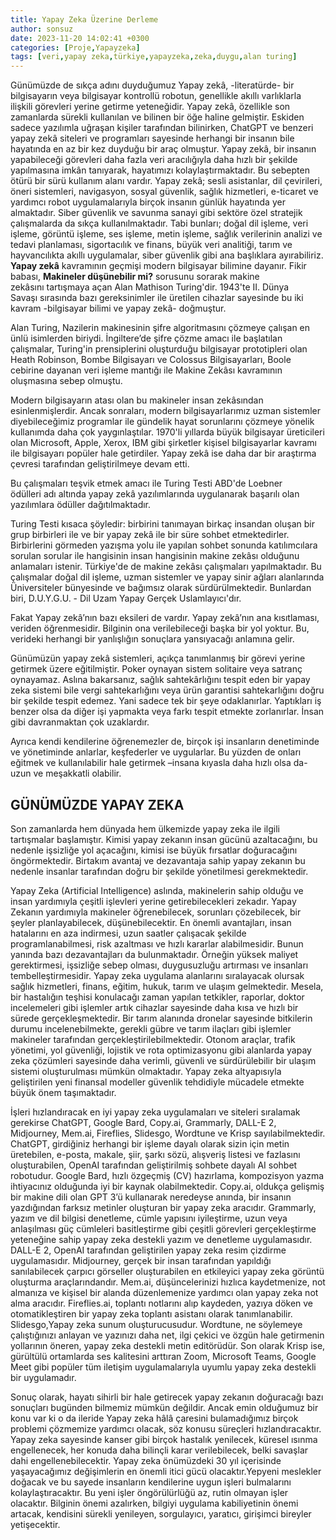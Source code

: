 ```yaml
---
title: Yapay Zeka Üzerine Derleme
author: sonsuz
date: 2023-11-20 14:02:41 +0300
categories: [Proje,Yapayzeka]
tags: [veri,yapay zeka,türkiye,yapayzeka,zeka,duygu,alan turing]
---
```





Günümüzde de sıkça adını duyduğumuz Yapay zekâ, -literatürde- bir
bilgisayarın veya bilgisayar kontrollü robotun, genellikle akıllı varlıklarla ilişkili
görevleri yerine getirme yeteneğidir. Yapay zekâ, özellikle son zamanlarda
sürekli kullanılan ve bilinen bir öğe haline gelmiştir. Eskiden sadece yazılımla
uğraşan kişiler tarafından bilinirken, ChatGPT ve benzeri yapay zekâ siteleri ve
programları sayesinde herhangi bir insanın bile hayatında en az bir kez duyduğu
bir araç olmuştur. Yapay zekâ, bir insanın yapabileceği görevleri daha fazla veri
aracılığıyla daha hızlı bir şekilde yapılmasına imkân tanıyarak, hayatımızı
kolaylaştırmaktadır. Bu sebepten ötürü bir sürü kullanım alanı vardır. Yapay
zekâ; sesli asistanlar, dil çevirileri, öneri sistemleri, navigasyon, sosyal güvenlik,
sağlık hizmetleri, e-ticaret ve yardımcı robot uygulamalarıyla birçok insanın
günlük hayatında yer almaktadır. Siber güvenlik ve savunma sanayi gibi sektöre
özel stratejik çalışmalarda da sıkça kullanılmaktadır. Tabi bunları; doğal dil
işleme, veri işleme, görüntü işleme, ses işleme, metin işleme, sağlık verilerinin
analizi ve tedavi planlaması, sigortacılık ve finans, büyük veri analitiği, tarım ve
hayvancılıkta akıllı uygulamalar, siber güvenlik gibi ana başlıklara ayırabiliriz.
**Yapay zekâ** kavramının geçmişi modern bilgisayar bilimine dayanır. Fikir
babası, **Makineler düşünebilir mi?** sorusunu sorarak makine
zekâsını tartışmaya açan Alan Mathison Turing'dir. 1943'te II. Dünya
Savaşı sırasında bazı gereksinimler ile üretilen cihazlar sayesinde bu iki kavram
-bilgisayar bilimi ve yapay zekâ- doğmuştur.

Alan Turing, Nazilerin makinesinin şifre algoritmasını çözmeye çalışan en ünlü
isimlerden biriydi. İngiltere’de şifre çözme amacı ile başlatılan
çalışmalar, Turing'in prensiplerini oluşturduğu bilgisayar prototipleri olan Heath
Robinson, Bombe Bilgisayarı ve Colossus Bilgisayarları, Boole
cebirine dayanan veri işleme mantığı ile Makine Zekâsı kavramının oluşmasına
sebep olmuştu.

Modern bilgisayarın atası olan bu makineler insan zekâsından esinlenmişlerdir.
Ancak sonraları, modern bilgisayarlarımız uzman sistemler diyebileceğimiz
programlar ile gündelik hayat sorunlarını çözmeye yönelik kullanımda daha çok
yaygınlaştılar. 1970'li yıllarda büyük bilgisayar üreticileri
olan Microsoft, Apple, Xerox, IBM gibi şirketler kişisel bilgisayarlar kavramı
ile bilgisayarı popüler hale getirdiler. Yapay zekâ ise daha dar bir araştırma
çevresi tarafından geliştirilmeye devam etti.

Bu çalışmaları teşvik etmek amacı ile Turing Testi ABD'de Loebner ödülleri adı
altında yapay zekâ yazılımlarında uygulanarak başarılı olan yazılımlara ödüller
dağıtılmaktadır.

Turing Testi kısaca şöyledir: birbirini tanımayan birkaç insandan oluşan bir grup
birbirleri ile ve bir yapay zekâ ile bir süre sohbet etmektedirler. Birbirlerini
görmeden yazışma yolu ile yapılan sohbet sonunda katılımcılara sorulan sorular
ile hangisinin insan hangisinin makine zekâsı olduğunu anlamaları istenir.
Türkiye'de de makine zekâsı çalışmaları yapılmaktadır. Bu çalışmalar doğal dil
işleme, uzman sistemler ve yapay sinir ağları alanlarında Üniversiteler
bünyesinde ve bağımsız olarak sürdürülmektedir. Bunlardan biri, D.U.Y.G.U. -
Dil Uzam Yapay Gerçek Uslamlayıcı'dır.

Fakat Yapay zekâ’nın bazı eksileri de vardır. Yapay zekâ’nın ana kısıtlaması,
veriden öğrenmesidir. Bilginin ona verilebileceği başka bir yol yoktur. Bu,
verideki herhangi bir yanlışlığın sonuçlara yansıyacağı anlamına gelir.

Günümüzün yapay zekâ sistemleri, açıkça tanımlanmış bir görevi yerine
getirmek üzere eğitilmiştir. Poker oynayan sistem solitaire veya satranç
oynayamaz. Aslına bakarsanız, sağlık sahtekârlığını tespit eden bir yapay zeka
sistemi bile vergi sahtekarlığını veya ürün garantisi sahtekarlığını doğru bir
şekilde tespit edemez. Yani sadece tek bir şeye odaklanırlar. Yaptıkları iş benzer
olsa da diğer işi yapmakta veya farkı tespit etmekte zorlanırlar. İnsan gibi
davranmaktan çok uzaklardır.

Ayrıca kendi kendilerine öğrenemezler de, birçok işi insanların denetiminde ve
yönetiminde anlarlar, keşfederler ve uygularlar. Bu yüzden de onları eğitmek ve
kullanılabilir hale getirmek –insana kıyasla daha hızlı olsa da- uzun ve
meşakkatli olabilir.

## GÜNÜMÜZDE YAPAY ZEKA

Son zamanlarda hem dünyada hem ülkemizde yapay zeka ile ilgili tartışmalar
başlamıştır. Kimisi yapay zekanın insan gücünü azaltacağını, bu nedenle işsizliğe yol
açacağını, kimisi ise büyük fırsatlar doğuracağını öngörmektedir. Birtakım avantaj ve
dezavantaja sahip yapay zekanın bu nedenle insanlar tarafından doğru bir şekilde
yönetilmesi gerekmektedir.

Yapay Zeka (Artificial Intelligence) aslında, makinelerin sahip olduğu ve insan
yardımıyla çeşitli işlevleri yerine getirebilecekleri zekadır. Yapay Zekanın yardımıyla
makineler öğrenebilecek, sorunları çözebilecek, bir şeyler planlayabilecek, düşünebilecektir.
En önemli avantajları, insan hatalarını en aza indirmesi, uzun saatler çalışacak şekilde
programlanabilmesi, risk azaltması ve hızlı kararlar alabilmesidir. Bunun yanında bazı
dezavantajları da bulunmaktadır. Örneğin yüksek maliyet gerektirmesi, işsizliğe sebep
olması, duygusuzluğu artırması ve insanları tembelleştirmesidir. Yapay zeka uygulama
alanlarını sıralayacak olursak sağlık hizmetleri, finans, eğitim, hukuk, tarım ve ulaşım
gelmektedir. Mesela, bir hastalığın teşhisi konulacağı zaman yapılan tetkikler, raporlar,
doktor incelemeleri gibi işlemler artık cihazlar sayesinde daha kısa ve hızlı bir sürede
gerçekleşmektedir. Bir tarım alanında dronelar sayesinde bitkilerin durumu incelenebilmekte,
gerekli gübre ve tarım ilaçları gibi işlemler makineler tarafından gerçekleştirilebilmektedir.
Otonom araçlar, trafik yönetimi, yol güvenliği, lojistik ve rota optimizasyonu gibi alanlarda
yapay zeka çözümleri sayesinde daha verimli, güvenli ve sürdürülebilir bir ulaşım sistemi
oluşturulması mümkün olmaktadır. Yapay zeka altyapısıyla geliştirilen yeni finansal modeller
güvenlik tehdidiyle mücadele etmekte büyük önem taşımaktadır.

İşleri hızlandıracak en iyi yapay zeka uygulamaları ve siteleri sıralamak gerekirse
ChatGPT, Google Bard, Copy.ai, Grammarly, DALL-E 2, Midjourney, Mem.ai, Fireflies,
Slidesgo, Wordtune ve Krisp sayılabilmektedir. ChatGPT, girdiğiniz herhangi bir işleme
dayalı olarak sizin için metin üretebilen, e-posta, makale, şiir, şarkı sözü, alışveriş listesi ve
fazlasını oluşturabilen, OpenAI tarafından geliştirilmiş sohbete dayalı AI sohbet robotudur.
Google Bard, hızlı özgeçmiş (CV) hazırlama, kompozisyon yazma ihtiyacınız olduğunda iyi
bir kaynak olabilmektedir. Copy.ai, oldukça gelişmiş bir makine dili olan GPT 3’ü kullanarak
neredeyse anında, bir insanın yazdığından farksız metinler oluşturan bir yapay zeka aracıdır.
Grammarly, yazım ve dil bilgisi denetleme, cümle yapısını iyileştirme, uzun veya anlaşılması
güç cümleleri basitleştirme gibi çeşitli görevleri gerçekleştirme yeteneğine sahip yapay zeka
destekli yazım ve denetleme uygulamasıdır. DALL-E 2, OpenAI tarafından geliştirilen yapay
zeka resim çizdirme uygulamasıdır. Midjourney, gerçek bir insan tarafından yapıldığı
sanılabilecek çarpıcı görseller oluşturabilen en etkileyici yapay zeka görüntü oluşturma
araçlarındandır. Mem.ai, düşüncelerinizi hızlıca kaydetmenize, not almanıza ve kişisel bir
alanda düzenlemenize yardımcı olan yapay zeka not alma aracıdır. Fireflies.ai, toplantı
notlarını alıp kaydeden, yazıya döken ve otomatikleştiren bir yapay zeka toplantı asistanı
olarak tanımlanabilir. Slidesgo,Yapay zeka sunum oluşturucusudur. Wordtune, ne söylemeye
çalıştığınızı anlayan ve yazınızı daha net, ilgi çekici ve özgün hale getirmenin yollarının
öneren, yapay zeka destekli metin editörüdür. Son olarak Krisp ise, gürültülü ortamlarda ses
kalitesini arttıran Zoom, Microsoft Teams, Google Meet gibi popüler tüm iletişim
uygulamalarıyla uyumlu yapay zeka destekli bir uygulamadır.

Sonuç olarak, hayatı sihirli bir hale getirecek yapay zekanın doğuracağı bazı
sonuçları bugünden bilmemiz mümkün değildir. Ancak emin olduğumuz bir konu var ki o da
ileride Yapay zeka hâlâ çaresini bulamadığımız birçok problemi çözmemize yardımcı olacak,
söz konusu süreçleri hızlandıracaktır. Yapay zeka sayesinde kanser gibi birçok hastalık
yenilecek, küresel ısınma engellenecek, her konuda daha bilinçli karar verilebilecek, belki
savaşlar dahi engellenebilecektir. Yapay zeka önümüzdeki 30 yıl içerisinde yaşayacağımız
değişimlerin en önemli itici gücü olacaktır.Yepyeni meslekler doğacak ve bu sayede
insanların kendilerine uygun işleri bulmalarını kolaylaştıracaktır. Bu yeni işler öngörülürlüğü
az, rutin olmayan işler olacaktır. Bilginin önemi azalırken, bilgiyi uygulama kabiliyetinin önemi
artacak, kendisini sürekli yenileyen, sorgulayıcı, yaratıcı, girişimci bireyler yetişecektir.
